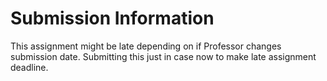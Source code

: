 # Submission Information

This assignment might be late depending on if Professor changes submission date. Submitting this just in case now to make late assignment deadline.